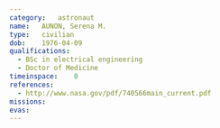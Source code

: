 ```yaml
---
category:	astronaut
name:	AUNON, Serena M.
type:	civilian
dob:	1976-04-09
qualifications:
  - BSc in electrical engineering
  - Doctor of Medicine
timeinspace:	0
references:
  - http://www.nasa.gov/pdf/740566main_current.pdf
missions:
evas:
---
```

